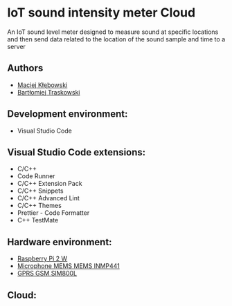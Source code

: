 # IoT sound intensity meter Cloud
An IoT sound level meter designed to measure sound at specific locations and then send data related to the location of the sound sample and time to a server

## Authors
 - [Maciej Kłębowski](https://github.com/KlebowskiMaciej)
 - [Bartłomiej Traskowski](https://github.com/kevinwairi)
 
## Development environment: 
- Visual Studio Code

## Visual Studio Code extensions:
- C/C++
- Code Runner
- C/C++ Extension Pack
- C/C++ Snippets
- C/C++ Advanced Lint
- C/C++ Themes
- Prettier - Code Formatter
- C++ TestMate
## Hardware environment:
 - [Raspberry Pi 2 W](https://kamami.pl/15656-raspberry-pi-zero-2-w)
 - [Microphone MEMS MEMS INMP441](https://kamami.pl/moduly-z-mikrofonami-i-detektory-dzwieku/587534-modul-z-mikrofonem-mems-inmp441.html)
 - [GPRS GSM SIM800L](https://kamami.pl/moduly-gsmgprs/580297-zestaw-z-modulem-gprs-gsm-sim800l-modsim800l.html)
## Cloud:

